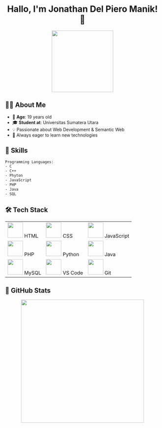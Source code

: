<div align="center">
    <h1>Hallo, I'm Jonathan Del Piero Manik! 👋</h1>
    <img src="https://media.giphy.com/media/QTfX9Ejfra3ZmNxh6B/giphy.gif" width="200">
</div>

## 👨‍🎓 About Me

- 🎂 **Age**: 19 years old  
- 🎓 **Student at**: Universitas Sumatera Utara
- 💡 Passionate about Web Development & Semantic Web
- 🚀 Always eager to learn new technologies  

## 🚀 Skills

```txt
Programming Languages:
- C
- C++
- Phyton
- JavaScript
- PHP
- Java
- SQL
```

## 🛠️ Tech Stack

<div align="center">
    <table>
        <tr>
            <td><img src="https://cdn.jsdelivr.net/gh/devicons/devicon/icons/html5/html5-original.svg" width="50"> HTML</td>
            <td><img src="https://cdn.jsdelivr.net/gh/devicons/devicon/icons/css3/css3-original.svg" width="50"> CSS</td>
            <td><img src="https://cdn.jsdelivr.net/gh/devicons/devicon/icons/javascript/javascript-original.svg" width="50"> JavaScript</td>
        </tr>
        <tr>
            <td><img src="https://cdn.jsdelivr.net/gh/devicons/devicon/icons/php/php-original.svg" width="50"> PHP</td>
            <td><img src="https://cdn.jsdelivr.net/gh/devicons/devicon/icons/python/python-original.svg" width="50"> Python</td>
            <td><img src="https://cdn.jsdelivr.net/gh/devicons/devicon/icons/java/java-original.svg" width="50"> Java</td>
        </tr>
        <tr>
            <td><img src="https://cdn.jsdelivr.net/gh/devicons/devicon/icons/mysql/mysql-original.svg" width="50"> MySQL</td>
            <td><img src="https://cdn.jsdelivr.net/gh/devicons/devicon/icons/vscode/vscode-original.svg" width="50"> VS Code</td>
            <td><img src="https://cdn.jsdelivr.net/gh/devicons/devicon/icons/git/git-original.svg" width="50"> Git</td>
        </tr>
    </table>
</div>

## 🌟 GitHub Stats

<div align="center">
    <img src="https://github-readme-stats.vercel.app/api?username=Pieng12&show_icons=true&theme=tokyonight" width="400">
</div>
